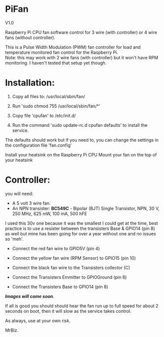 # PiFan

V1.0

Raspberry Pi CPU fan software control for 3 wire (with controller) or 4 wire fans (without controller).

This is a Pulse Width Modulation (PWM) fan controller for load and temperature monitored fan control for the Raspberry Pi.  
Note: this may work with 2 wire fans (with controller) but it won't have RPM monitoring. I haven't tested that setup yet though.

# Installation:

1) Copy all files to: /usr/local/sbin/fan/

2) Run 'sudo chmod 755 /usr/local/sbin/fan/*'

3) Copy file 'cpufan' to /etc/init.d/

4) Run the command 'sudo update-rc.d cpufan defaults' to install the service.

The defaults should work but if you need to, you can change the settings in the configuration file 'fan.config' 

Install your heatsink on the Raspberry Pi CPU
Mount your fan on the top of your heatsink

# Controller:

you will need:

  * A 5 volt 3 wire fan.
  * An NPN transister: **BC549C** -  Bipolar (BJT) Single Transistor, NPN, 30 V, 250 MHz, 625 mW, 100 mA, 500 hFE 
  
I used this 30v one because it was the smallest I could get at the time, best practice is to use a resister between the transisters Base & GPIO14 (pin 8) as well but mine has been going for over a year without one and no issues so 'meh'.
  
 * Connect the red fan wire to GPIO5V (pin 4)
  
 * Connect the yellow fan wire (RPM Sensor) to GPIO15 (pin 10)
  
 * Connect the black fan wire to the Transisters collector (C)
  
 * Connect the Transisters Emmitter to GPIOGround (pin 6)
  
 * Connect the Transisters Base to GPIO14 (pin 8)
  
  
  ***Images will come soon***.
  
If all is good you should should hear the fan run up to full speed for about 2 seconds on boot, then it will slow as the service takes control.

As always, use at your own risk.

MrBiz.
